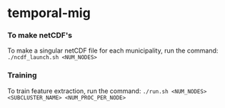 # temporal-mig

### To make netCDF's
To make a singular netCDF file for each municipality, run the command:
```./ncdf_launch.sh <NUM_NODES>```

### Training
To train feature extraction, run the command:
```./run.sh <NUM_NODES> <SUBCLUSTER_NAME> <NUM_PROC_PER_NODE>```


